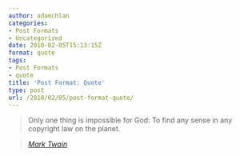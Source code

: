 ```yaml
---
author: adamchlan
categories:
- Post Formats
- Uncategorized
date: 2010-02-05T15:13:15Z
format: quote
tags:
- Post Formats
- quote
title: 'Post Format: Quote'
type: post
url: /2010/02/05/post-format-quote/
---
```


> Only one thing is impossible for God: To find any sense in any copyright law on the planet.
  
> <cite><a href="http://www.brainyquote.com/quotes/quotes/m/marktwain163473.html">Mark Twain</a></cite>